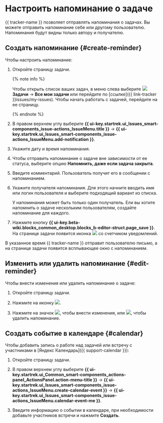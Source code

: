 # Настроить напоминание о задаче

{{ tracker-name }} позволяет отправлять напоминания о задачах. Вы можете отправить напоминание себе или другому пользователю. Напоминания будут видны только автору и получателю.

## Создать напоминание {#create-reminder}

Чтобы настроить напоминание:

1. Откройте страницу задачи.

   {% note info %}

   Чтобы открыть список ваших задач, в меню слева выберите ![](../../_assets/tracker/svg/tasks.svg) **Задачи** → **Все мои задачи** или перейдите по [ссылке]({{ link-tracker }}issues/my-issues). Чтобы начать работать с задачей, перейдите на ее страницу.

   {% endnote %}

1. В правом верхнем углу выберите **{{ ui-key.startrek.ui_Issues_smart-components_issue-actions_IssueMenu.title }}** → **{{ ui-key.startrek.ui_Issues_smart-components_issue-actions_IssueMenu.add-notification }}**.

1. Укажите дату и время напоминания.

1. Чтобы отправить напоминание о задаче вне зависимости от ее статуса, выберите опцию **Напомнить, даже если задача закрыта**.

1. Введите комментарий. Пользователь получит его в сообщении с напоминанием.

1. Укажите получателя напоминания. Для этого начните вводить имя или логин пользователя и выберите подходящий вариант из списка.
  
   У напоминания может быть только один получатель. Ели вы хотите напомнить о задаче нескольким пользователям, создайте напоминание для каждого.

1. Нажмите кнопку **{{ ui-key.beta-wiki.blocks_common_desktop.blocks_b-editor-struct.page_save }}**. На странице задачи появится иконка ![](../../_assets/tracker/svg/reminder.svg) со счетчиком уведомлений.

В указанное время {{ tracker-name }} отправит пользователю письмо, а на странице задачи появится всплывающее окно с напоминанием.

## Изменить или удалить напоминание {#edit-reminder}

Чтобы внести изменения или удалить напоминание о задаче:

1. Откройте страницу задачи.

1. Нажмите на иконку ![](../../_assets/tracker/svg/reminder.svg).

1. Нажмите на значок ![](../../_assets/tracker/svg/icon-edit1.svg), чтобы внести изменения, или ![](../../_assets/tracker/svg/icon-remove.svg), чтобы удалить напоминание.

## Создать событие в календаре {#calendar}

Чтобы добавить запись о работе над задачей или встречу с участниками в [Яндекс Календарь]({{ support-calendar }}):

1. Откройте страницу задачи.

1. В правом верхнем углу выберите **{{ ui-key.startrek.ui_Common_smart-components_actions-panel_ActionsPanel.action-menu-title }}** → **{{ ui-key.startrek.ui_Issues_smart-components_issue-actions_IssueMenu.create-calendar-event }}** → **{{ ui-key.startrek.ui_Issues_smart-components_issue-actions_IssueMenu.calendar-event-me }}**.
   
1. Введите информацию о событии в календаре, при необходимости добавьте участников встречи и нажмите **Создать**.
